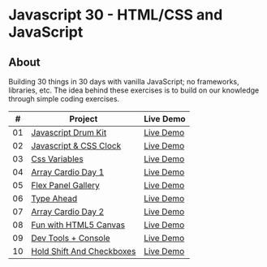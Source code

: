 # Javascript 30 - HTML/CSS and JavaScript

## About

Building 30 things in 30 days with vanilla JavaScript; no frameworks, libraries, etc.
The idea behind these exercises is to build on our knowledge through simple coding
exercises.

|  #  | Project                                                                                                                     | Live Demo                                                                         |
| :-: | --------------------------------------------------------------------------------------------------------------------------- | --------------------------------------------------------------------------------- |
| 01  | [Javascript Drum Kit](https://github.com/maverickmaruthi/Javascript30/tree/main/01-JavaScript-Drum-Kit)                             | [Live Demo](https://js-30-mm.netlify.app/01-javascript-drum-kit/index.html)               |
| 02  | [Javascript & CSS Clock](https://github.com/maverickmaruthi/Javascript30/tree/main/02-JavaScript-CSS-Clock)                             | [Live Demo](https://js-30-mm.netlify.app/02-javascript-css-clock/index.html)               |
| 03  | [Css Variables](https://github.com/maverickmaruthi/Javascript30/tree/main/03-CSS-Variables)                             | [Live Demo](https://js-30-mm.netlify.app/03-css-variables/index.html)               |
| 04  | [Array Cardio Day 1](https://github.com/maverickmaruthi/Javascript30/tree/main/04-Array-Cardio-Day-1)                             | [Live Demo](https://js-30-mm.netlify.app/04-array-cardio-day-1/index.html)               |
| 05  | [Flex Panel Gallery](https://github.com/maverickmaruthi/Javascript30/tree/main/05-Flex-Panel-Gallery)                             | [Live Demo](https://js-30-mm.netlify.app/05-flex-panel-gallery/index.html)               |
| 06  | [Type Ahead](https://github.com/maverickmaruthi/Javascript30/tree/main/06-Type-Ahead)                             | [Live Demo](https://js-30-mm.netlify.app/06-type-ahead/index.html)               |
| 07  | [Array Cardio Day 2](https://github.com/maverickmaruthi/Javascript30/tree/main/07-Array-Cardio-Day-2)                             | [Live Demo](https://js-30-mm.netlify.app/07-array-cardio-day-2/index.html)               |
| 08 | [Fun with HTML5 Canvas](https://github.com/maverickmaruthi/Javascript30/tree/main/08-Fun-With-HTML5-Canvas)                             | [Live Demo](https://js-30-mm.netlify.app/08-fun-with-html5-canvas/index.html)               |
| 09  | [Dev Tools + Console](https://github.com/maverickmaruthi/Javascript30/tree/main/09-Dev-Tools-Domination)                             | [Live Demo](https://js-30-mm.netlify.app/09-dev-tools-domination/index.html)               |
| 10  | [Hold Shift And Checkboxes](https://github.com/maverickmaruthi/Javascript30/tree/main/10-Hold-Shift-And-Checkboxes)                             | [Live Demo](https://js-30-mm.netlify.app/10-hold-shift-and-checkboxes/index.html)               |